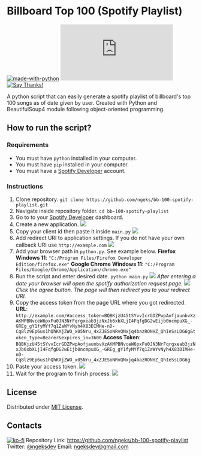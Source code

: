 # Billboard Top 100 (Spotify Playlist)
[![made-with-python](https://img.shields.io/badge/Made%20with-Python-1f425f.svg)](https://www.python.org/) [![GitHub license](https://badgen.net/github/license/Naereen/Strapdown.js)](https://github.com/Naereen/StrapDown.js/blob/master/LICENSE) [![Say Thanks!](https://img.shields.io/badge/Say%20Thanks-!-1EAEDB.svg)](https://saythanks.io/to/ngeksdev)

A python script that can easily generate a spotify playlist of billboard's top 100 songs as of date given by user. Created with Python and BeautifulSoup4 module following object-oriented programming.

## How to run the script?
### Requirements
- You must have `python` installed in your computer.
- You must have `pip` installed in your computer.
- You must have a [Spotify Developer](https://developer.spotify.com/) account.

### Instructions
1. Clone repository.
`git clone https://github.com/ngeks/bb-100-spotify-playlist.git`
2. Navigate inside repository folder.
`cd bb-100-spotify-playlist`
3. Go to to your [Spotify Developer](https://developer.spotify.com/) dashboard.
4. Create a new application.
   ![](https://i.imgur.com/ykIQwT0.png)
5. Copy your client id then paste it inside `main.py`
    ![](https://i.imgur.com/MScJCzZ.png)
6. Add redirect URI to application settings. If you do not have your own callback URI use `http://example.com`
    ![](https://i.imgur.com/G3hW9mP.png)
7. Add your browser path in `python.py`. See example below.
**Firefox**
**Windows 11**: `"C:/Program Files/Firefox Developer Edition/firefox.exe"`
**Google Chrome**
**Windows 11**: `"C:/Program Files/Google/Chrome/Application/chrome.exe"`
8. Run the script and enter desired date. 
`python main.py`
![](https://i.imgur.com/1fcV3E1.png)
*After entering a date your browser will open the spotify authorization request page.*
![](https://i.imgur.com/XiyJW6N.png)
*Click the agree button.*
*The page will then redirect you to your redirect URI.*
9. Copy the access token from the page URL where you got redirected.
**URL**: `http://example.com/#access_token=BQBKjzU45tSYvvIcrGDZPwpAofjaunbvXzAKMPBNvceW6pxFu0JN3NrFqrgxeab3jzNxJb6xbXLjI4FqfgDG2wEijb0ncmpuXG_-GREg_gY1fyMYf7q1ZaWYvNyh4X83DIMHe-nD-Cq8lz9Ep6us1hQhKXjZWO_x05Nru_4xZJESoNRvQNxjq4bazRONHZ_QhIeSsLDG6g&token_type=Bearer&expires_in=3600`
**Access Token**: `BQBKjzU45tSYvvIcrGDZPwpAofjaunbvXzAKMPBNvceW6pxFu0JN3NrFqrgxeab3jzNxJb6xbXLjI4FqfgDG2wEijb0ncmpuXG_-GREg_gY1fyMYf7q1ZaWYvNyh4X83DIMHe-nD-Cq8lz9Ep6us1hQhKXjZWO_x05Nru_4xZJESoNRvQNxjq4bazRONHZ_QhIeSsLDG6g`
10. Paste your access token.
![](https://i.imgur.com/cyKv34h.png)
11. Wait for the program to finish process.
![](https://i.imgur.com/emNCpVv.gif)

## License
Distributed under [MIT License](https://github.com/ngeks/bb-100-spotify-playlist/blob/main/LICENSE).

## Contacts
[![ko-fi](https://ko-fi.com/img/githubbutton_sm.svg)](https://ko-fi.com/V7V57APFI)
Repository Link: https://github.com/ngeks/bb-100-spotify-playlist
Twitter: [@ngeksdev](https://twitter.com/ngeksdev)
Email: ngeksdev@gmail.com

